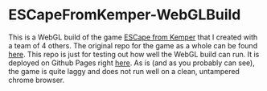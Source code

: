 # ESCapeFromKemper-WebGLBuild
This is a WebGL build of the game [ESCape from Kemper](https://panlord.github.io/game-power-down/) that I created with a team of 4 others. The original repo for the game as a whole can be found [here](https://github.com/Panlord/game-power-down).
This repo is just for testing out how well the WebGL build can run. It is deployed on Github Pages right [here](https://panlord.github.io/ESCapeFromKemper-WebGLBuild/). As is (and as you probably can see), the game is quite laggy and does not run well on a clean, untampered chrome browser.
